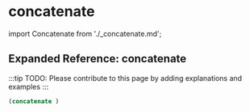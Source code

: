 # concatenate

import Concatenate from './_concatenate.md';

<Concatenate />

## Expanded Reference: concatenate

:::tip
TODO: Please contribute to this page by adding explanations and examples
:::

```lisp
(concatenate )
```
